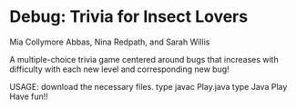 # Debug: Trivia for Insect Lovers

Mia Collymore Abbas, Nina Redpath, and Sarah Willis

A multiple-choice trivia game centered around bugs that increases with difficulty with each new level and corresponding new bug!


USAGE: 
	download the necessary files. 
	type javac Play.java 
	type Java Play 
	Have fun!!